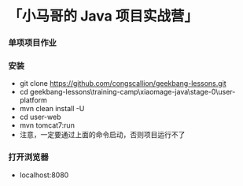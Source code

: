 # 「小马哥的 Java 项目实战营」

### 单项项目作业


### 安装

- git clone https://github.com/congscallion/geekbang-lessons.git
- cd  geekbang-lessons\training-camp\xiaomage-java\stage-0\user-platform
- mvn clean install -U
- cd user-web
- mvn tomcat7:run
- 注意，一定要通过上面的命令启动，否则项目运行不了


### 打开浏览器

- localhost:8080

